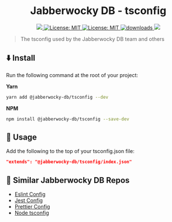 <h1 align="center">Jabberwocky DB - tsconfig</h1>
<p align="center">
  <a href="https://www.npmjs.com/package/@jabberwocky-db/tsconfig" target="_blank" >
        <img src="https://img.shields.io/npm/v/@jabberwocky-db/tsconfig.svg?color=white&style=for-the-badge" />
  </a>
  <a href="https://github.com/jabberwocky-db/tsconfig/blob/master/LICENSE" target="_blank" >
    <img alt="License: MIT" src="https://img.shields.io/badge/license-MIT-blue.svg?style=for-the-badge"/>
  </a>
  <a href="https://libraries.io/npm/@jabberwocky-db%2Ftsconfig" target="_blank" >
    <img alt="License: MIT" src="https://img.shields.io/librariesio/release/npm/@jabberwocky-db/tsconfig?style=for-the-badge" />
  </a>
  <a href="https://www.npmjs.com/package/@jabberwocky-db/tsconfig" target="_blank" >
    <img alt="downloads" src="https://img.shields.io/npm/dm/@jabberwocky-db/tsconfig.svg?color=purple&style=for-the-badge"/>
  </a>
  <a href="https://bundlephobia.com/package/@jabberwocky-db/tsconfig" target="_blank" >
    <img src="https://img.shields.io/bundlephobia/min/@jabberwocky-db/tsconfig?style=for-the-badge&color=teal"/>
  </a>
</p>

> The tsconfig used by the Jabberwocky DB team and others

## ⬇️ Install

Run the following command at the root of your project:

**Yarn**

```sh
yarn add @jabberwocky-db/tsconfig --dev
```

**NPM**

```sh
npm install @jabberwocky-db/tsconfig --save-dev
```

## 🚀 Usage

Add the following to the top of your tsconfig.json file:

```json
"extends": "@jabberwocky-db/tsconfig/index.json"
```

## 📎 Similar Jabberwocky DB Repos

-   [Eslint Config](https://github.com/jabberwocky-db/tsconfig)
-   [Jest Config](https://github.com/jabberwocky-db/jest-config)
-   [Prettier Config](https://github.com/jabberwocky-db/prettier-config)
-   [Node tsconfig](https://github.com/jabberwocky-db/tsconfig-node)
